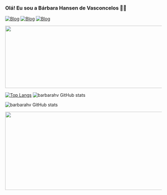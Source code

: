 ### Olá! Eu sou a Bárbara Hansen de Vasconcelos 👋🏻 

[![Blog](https://img.shields.io/badge/LinkedIn-0077B5?style=for-the-badge&logo=linkedin&logoColor=white)](https://www.linkedin.com/in/bárbara-hansen/)  [![Blog](https://img.shields.io/badge/Twitter-1DA1F2?style=for-the-badge&logo=twitter&logoColor=white)](https://twitter.com/Babihansenv)  [![Blog](https://img.shields.io/badge/Instagram-E4405F?style=for-the-badge&logo=instagram&logoColor=white)](https://www.instagram.com/babihansenv/) 

<img src= "https://media.giphy.com/media/GwGXoeb0gm7sc/giphy.gif"   width="1000" height="200" ></img>
  
[![Top Langs](https://github-readme-stats.vercel.app/api/top-langs/?username=barbarahv&layout=pie)](https://github.com/anuraghazra/github-readme-stats) ![barbarahv GitHub stats](https://github-readme-stats.vercel.app/api?username=barbarahv&show_icons=true&theme=radical)


![barbarahv GitHub stats](https://github-readme-stats.vercel.app/api?username=barbarahv&show_icons=true&theme=radical)




<img src= "https://media.giphy.com/media/wKWxuUOcp9fdvckBty/giphy.gif"  width="1000" height="251" ></img>




